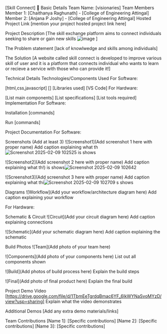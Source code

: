 [Skill Connect] 🎯
Basic Details
Team Name: [visionaries]
Team Members
Member 1: [Chaithanya Raghunath] - [College of Engineering Attingal]
Member 2: [Anjana P Joshy] - [College of Engineering Attingal]
Hosted Project Link
[mention your project hosted project link here]

Project Description
[The skill exchange platform aims to connect individuals seeking to share or gain new skills
![image](https://github.com/user-attachments/assets/21cf8cee-75bf-438c-8d10-0462461528c6)
]

The Problem statement
[lack of knowlwedge and skills among individuals]

The Solution
[A website called skill connect is developed to improve various skill of user and it is a platform that connects individual who wants to learn or recieve a service with those who can provide it!]

Technical Details
Technologies/Components Used
For Software:

[html,css,javascript]
[]
[Libraries used]
[VS Code]
For Hardware:

[List main components]
[List specifications]
[List tools required]
Implementation
For Software:

Installation
[commands]

Run
[commands]

Project Documentation
For Software:

Screenshots (Add at least 3)
![Screenshot1](Add screenshot 1 here with proper name) Add caption explaining what th![Screenshot 2025-02-09 102525](https://github.com/user-attachments/assets/91957c9c-1e56-44ce-b658-2f91e9d15906)
is shows

![Screenshot2](Add screenshot 2 here with proper name) Add caption explaining what th!)
is shows![Screenshot 2025-02-09 102642](https://github.com/user-attachments/assets/f7ee0fad-4d74-467a-9aba-a74584b83c2b)


![Screenshot3](Add screenshot 3 here with proper name) Add caption explaining what thi![Screenshot 2025-02-09 102709](https://github.com/user-attachments/assets/37998743-bc31-43a4-a3a1-572fac8ef801)
s shows

Diagrams
![Workflow](Add your workflow/architecture diagram here) Add caption explaining your workflow

For Hardware:

Schematic & Circuit
![Circuit](Add your circuit diagram here) Add caption explaining connections

![Schematic](Add your schematic diagram here) Add caption explaining the schematic

Build Photos
![Team](Add photo of your team here)

![Components](Add photo of your components here) List out all components shown

![Build](Add photos of build process here) Explain the build steps

![Final](Add photo of final product here) Explain the final build

Project Demo
Video
[https://drive.google.com/file/d/1TbmEeTgrdqBmac6YF_6lkWYNaSvoMYzD/view?usp=sharing] Explain what the video demonstrates

Additional Demos
[Add any extra demo materials/links]

Team Contributions
[Name 1]: [Specific contributions]
[Name 2]: [Specific contributions]
[Name 3]: [Specific contributions]






